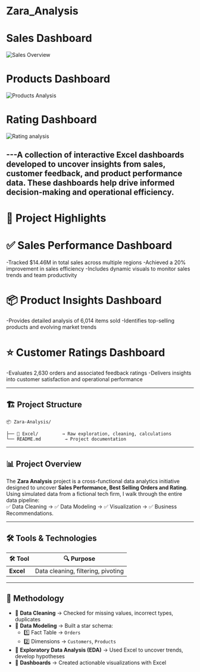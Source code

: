 # Zara_Analysis



# Sales Dashboard
![Sales Overview](https://github.com/user-attachments/assets/4ce30a0e-1c9b-4333-84a5-d7db958019b7)

# Products Dashboard
![Products Analysis](https://github.com/user-attachments/assets/627656fe-5d16-497b-ad83-ab387ee273c5)

# Rating Dashboard
![Rating analysis](https://github.com/user-attachments/assets/22edfe1f-cce8-412b-b4c8-8f24b6147bcb)


---A collection of interactive Excel dashboards developed to uncover insights from sales, customer feedback, and product performance data. These dashboards help drive informed decision-making and operational efficiency.
---

# 🔹 Project Highlights

# ✅ Sales Performance Dashboard
-Tracked $14.46M in total sales across multiple regions
-Achieved a 20% improvement in sales efficiency
-Includes dynamic visuals to monitor sales trends and team productivity

# 📦 Product Insights Dashboard
-Provides detailed analysis of 6,014 items sold
-Identifies top-selling products and evolving market trends

# ⭐ Customer Ratings Dashboard
-Evaluates 2,630 orders and associated feedback ratings
-Delivers insights into customer satisfaction and operational performance

---

## 🏗 **Project Structure**

```plaintext
📦 Zara-Analysis/

├── 📂 Excel/         → Raw exploration, cleaning, calculations
└── README.md         → Project documentation
```

---

## 📊 **Project Overview**

The **Zara Analysis** project is a cross-functional data analytics initiative designed to uncover **Sales Performance, Best Selling Orders and Rating**.  
Using simulated data from a fictional tech firm, I walk through the entire data pipeline:  
✅ Data Cleaning → ✅ Data Modeling → ✅ Visualization → ✅ Business Recommendations.

---

## 🛠 **Tools & Technologies**

| 🛠 Tool       | 🔍 Purpose                                    |
|--------------|---------------------------------------------|
| **Excel**    | Data cleaning, filtering, pivoting          |

---

## 🧪 **Methodology**

- 🔹 **Data Cleaning** → Checked for missing values, incorrect types, duplicates  
- 🔹 **Data Modeling** → Built a star schema:
  - 1️⃣ Fact Table → `Orders`  
  - 2️⃣ Dimensions → `Customers`, `Products`  
- 🔹 **Exploratory Data Analysis (EDA)** → Used Excel to uncover trends, develop hypotheses  
- 🔹 **Dashboards** → Created actionable visualizations with Excel

